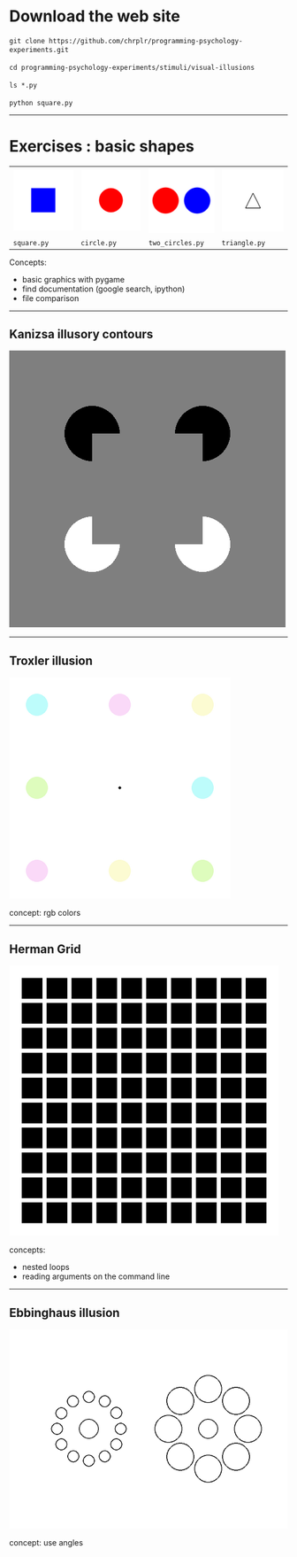 # Download the web site 


    git clone https://github.com/chrplr/programming-psychology-experiments.git

    cd programming-psychology-experiments/stimuli/visual-illusions

    ls *.py

    python square.py


---

# Exercises : basic shapes


|                        |                       |                        |                           |
|------------------------|-----------------------|------------------------|---------------------------|
| ![](square-blue25.png) | ![](circle-red25.png) | ![](two-circles25.png) | ![](triangle-black25.png) |
| `square.py`            | `circle.py`           | `two_circles.py`       | `triangle.py`             |


Concepts:

 - basic graphics with pygame
 - find documentation (google search, ipython)
 - file comparison

---
## Kanizsa illusory contours

![](kanizsa-square.png)


---
## Troxler illusion

![](troxler50.png)


concept: rgb colors

---
##  Herman Grid

![](grid75.png)

concepts: 

- nested loops
- reading arguments on the command line 

---
##  Ebbinghaus illusion

![](ebbinghaus.png)

concept: use angles





